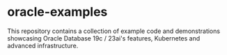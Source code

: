 # oracle-examples
This repository contains a collection of example code and demonstrations showcasing Oracle Database 19c / 23ai's features, Kubernetes and advanced infrastructure. 
